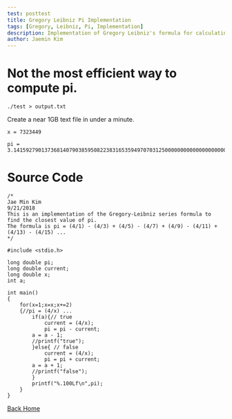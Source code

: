 ```yaml
---
test: posttest
title: Gregory Leibniz Pi Implementation
tags: [Gregory, Leibniz, Pi, Implementation]
description: Implementation of Gregory Leibniz's formula for calculating for PI.
author: Jaemin Kim
--- 
```


# Not the most efficient way to compute pi.

	./test > output.txt

Create a near 1GB text file in under a minute.

	x = 7323449

	pi = 3.1415927901373681407903859508223831653594970703125000000000000000000000000000000000000000000000000000


# Source Code

	/*
	Jae Min Kim
	9/21/2018
	This is an implementation of the Gregory-Leibniz series formula to find the closest value of pi.
	The formula is pi = (4/1) - (4/3) + (4/5) - (4/7) + (4/9) - (4/11) + (4/13) - (4/15) ...
	*/

	#include <stdio.h>

	long double pi;
	long double current;
	long double x;
	int a;

	int main()
	{
		for(x=1;x=x;x+=2)
		{//pi = (4/x) ...
			if(a){// true
				current = (4/x);
				pi = pi - current;
			a = a - 1;
			//printf("true"); 
			}else{ // false
				current = (4/x);
				pi = pi + current;
			a = a + 1;
			//printf("false");
			}
			printf("%.100Lf\n",pi);
		}
	}

[Back Home](https://jaemnkm.github.io/jekyll-now/)